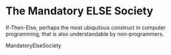 # The Mandatory ELSE Society

If-Then-Else, perhaps the most ubiquitous construct in computer programming, that is also understandable by non-programmers. 

MandatoryElseSociety
